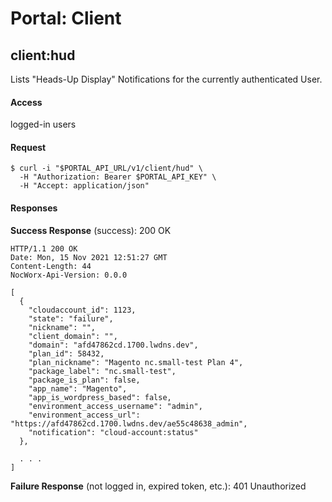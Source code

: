 # Portal: Client

## client:hud
Lists "Heads-Up Display" Notifications for the currently authenticated User.

#### Access
logged-in users

#### Request
```
$ curl -i "$PORTAL_API_URL/v1/client/hud" \
  -H "Authorization: Bearer $PORTAL_API_KEY" \
  -H "Accept: application/json"
```

#### Responses
**Success Response** (success): 200 OK
```
HTTP/1.1 200 OK
Date: Mon, 15 Nov 2021 12:51:27 GMT
Content-Length: 44
NocWorx-Api-Version: 0.0.0

[
  {
    "cloudaccount_id": 1123,
    "state": "failure",
    "nickname": "",
    "client_domain": "",
    "domain": "afd47862cd.1700.lwdns.dev",
    "plan_id": 58432,
    "plan_nickname": "Magento nc.small-test Plan 4",
    "package_label": "nc.small-test",
    "package_is_plan": false,
    "app_name": "Magento",
    "app_is_wordpress_based": false,
    "environment_access_username": "admin",
    "environment_access_url": "https://afd47862cd.1700.lwdns.dev/ae55c48638_admin",
    "notification": "cloud-account:status"
  },
  
  . . .
]
```

**Failure Response** (not logged in, expired token, etc.): 401 Unauthorized
